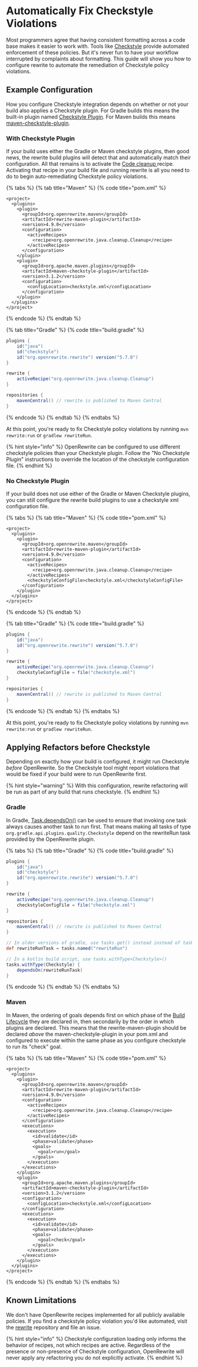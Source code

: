 # Automatically Fix Checkstyle Violations

Most programmers agree that having consistent formatting across a code base makes it easier to work with. Tools like [Checkstyle](https://checkstyle.sourceforge.io/) provide automated enforcement of these policies. But it's never fun to have your workflow interrupted by complaints about formatting. This guide will show you how to configure rewrite to automate the remediation of Checkstyle policy violations.

## Example Configuration

How you configure Checkstyle integration depends on whether or not your build also applies a Checkstyle plugin. For Gradle builds this means the built-in plugin named [Checkstyle Plugin](https://docs.gradle.org/current/userguide/checkstyle_plugin.html). For Maven builds this means [maven-checkstyle-plugin](https://maven.apache.org/plugins/maven-checkstyle-plugin/).

### With Checkstyle Plugin

If your build uses either the Gradle or Maven checkstyle plugins, then good news, the rewrite build plugins will detect that and automatically match their configuration. All that remains is to activate the [Code cleanup ](../reference/recipes/java/cleanup/cleanup.md)recipe. Activating that recipe in your build file and running rewrite is all you need to do to begin auto-remediating Checkstyle policy violations.

{% tabs %}
{% tab title="Maven" %}
{% code title="pom.xml" %}
```markup
<project>
  <plugins>
    <plugin>
      <groupId>org.openrewrite.maven</groupId>
      <artifactId>rewrite-maven-plugin</artifactId>
      <version>4.9.0</version>
      <configuration>
        <activeRecipes>
          <recipe>org.openrewrite.java.cleanup.Cleanup</recipe>
        </activeRecipes>
      </configuration>
    </plugin>
    <plugin>
      <groupId>org.apache.maven.plugins</groupId>
      <artifactId>maven-checkstyle-plugin</artifactId>
      <version>3.1.2</version>
      <configuration>
        <configLocation>checkstyle.xml</configLocation>
      </configuration>
    </plugin>
  </plugins>
</project>
```
{% endcode %}
{% endtab %}

{% tab title="Gradle" %}
{% code title="build.gradle" %}
```groovy
plugins {
    id("java")
    id("checkstyle")
    id("org.openrewrite.rewrite") version("5.7.0")
}

rewrite {
    activeRecipe("org.openrewrite.java.cleanup.Cleanup")
}

repositories {
    mavenCentral() // rewrite is published to Maven Central
}
```
{% endcode %}
{% endtab %}
{% endtabs %}

At this point, you're ready to fix Checkstyle policy violations by running `mvn rewrite:run` or `gradlew rewriteRun`.

{% hint style="info" %}
OpenRewrite can be configured to use different checkstyle policies than your Checkstyle plugin. Follow the "No Checkstyle Plugin" instructions to override the location of the checkstyle configuration file.
{% endhint %}

### No Checkstyle Plugin

If your build does not use either of the Gradle or Maven Checkstyle plugins, you can still configure the rewrite build plugins to use a checkstyle xml configuration file.

{% tabs %}
{% tab title="Maven" %}
{% code title="pom.xml" %}
```markup
<project>
  <plugins>
    <plugin>
      <groupId>org.openrewrite.maven</groupId>
      <artifactId>rewrite-maven-plugin</artifactId>
      <version>4.9.0</version>
      <configuration>
        <activeRecipes>
          <recipe>org.openrewrite.java.cleanup.Cleanup</recipe>
        </activeRecipes>
        <checkstyleConfigFile>checkstyle.xml</checkstyleConfigFile>
      </configuration>
    </plugin>
  </plugins>
</project>
```
{% endcode %}
{% endtab %}

{% tab title="Gradle" %}
{% code title="build.gradle" %}
```groovy
plugins {
    id("java")
    id("org.openrewrite.rewrite") version("5.7.0")
}

rewrite {
    activeRecipe("org.openrewrite.java.cleanup.Cleanup")
    checkstyleConfigFile = file("checkstyle.xml")
}

repositories {
    mavenCentral() // rewrite is published to Maven Central
}
```
{% endcode %}
{% endtab %}
{% endtabs %}

At this point, you're ready to fix Checkstyle policy violations by running `mvn rewrite:run` or `gradlew rewriteRun`.

## Applying Refactors before Checkstyle

Depending on exactly how your build is configured, it might run Checkstyle _before_ OpenRewrite. So the Checkstyle tool might report violations that would be fixed if your build were to run OpenRewrite first.

{% hint style="warning" %}
With this configuration, rewrite refactoring will be run as part of any build that runs checkstyle.
{% endhint %}

### Gradle

In Gradle, [Task.dependsOn\(\)](https://docs.gradle.org/current/javadoc/org/gradle/api/Task.html#dependsOn-java.lang.Object...-) can be used to ensure that invoking one task always causes another task to run first. That means making all tasks of type `org.gradle.api.plugins.quality.Checkstyle` depend on the rewriteRun task provided by the OpenRewrite plugin.

{% tabs %}
{% tab title="Gradle" %}
{% code title="build.gradle" %}
```groovy
plugins {
    id("java")
    id("checkstyle")
    id("org.openrewrite.rewrite") version("5.7.0")
}

rewrite {
    activeRecipe("org.openrewrite.java.cleanup.Cleanup")
    checkstyleConfigFile = file("checkstyle.xml")
}

repositories {
    mavenCentral() // rewrite is published to Maven Central
}

// In older versions of gradle, use tasks.get() instead instead of tasks.named()
def rewriteRunTask = tasks.named("rewriteRun")

// In a kotlin build script, use tasks.withType<Checkstyle>() 
tasks.withType(Checkstyle) {
    dependsOn(rewriteRunTask)
}
```
{% endcode %}
{% endtab %}
{% endtabs %}

### Maven

In Maven, the ordering of goals depends first on which phase of the [Build Lifecycle](https://maven.apache.org/guides/introduction/introduction-to-the-lifecycle.html) they are declared in, then secondarily by the order in which plugins are declared. This means that the rewrite-maven-plugin should be declared _above_ the maven-checkstyle-plugin in your pom.xml and configured to execute within the same phase as you configure checkstyle to run its "check" goal.

{% tabs %}
{% tab title="Maven" %}
{% code title="pom.xml" %}
```markup
<project>
  <plugins>
    <plugin>
      <groupId>org.openrewrite.maven</groupId>
      <artifactId>rewrite-maven-plugin</artifactId>
      <version>4.9.0</version>
      <configuration>
        <activeRecipes>
          <recipe>org.openrewrite.java.cleanup.Cleanup</recipe>
        </activeRecipes>
      </configuration>
      <executions>
        <execution>
          <id>validate</id>
          <phase>validate</phase>
          <goals>
            <goal>run</goal>
          </goals>
        </execution>
      </executions>
    </plugin>
    <plugin>
      <groupId>org.apache.maven.plugins</groupId>
      <artifactId>maven-checkstyle-plugin</artifactId>
      <version>3.1.2</version>
      <configuration>
        <configLocation>checkstyle.xml</configLocation>
      </configuration>
      <executions>
        <execution>
          <id>validate</id>
          <phase>validate</phase>
          <goals>
            <goal>check</goal>
          </goals>
        </execution>
      </executions>
    </plugin>
  </plugins>
</project>
```
{% endcode %}
{% endtab %}
{% endtabs %}

## Known Limitations

We don't have OpenRewrite recipes implemented for all publicly available policies. If you find a checkstyle policy violation you'd like automated, visit the [rewrite](https://github.com/openrewrite/rewrite) repository and file an issue.

{% hint style="info" %}
Checkstyle configuration loading only informs the behavior of recipes, not which recipes are active. Regardless of the presence or non-presence of Checkstyle configuration, OpenRewrite will never apply any refactoring you do not explicitly activate.
{% endhint %}

